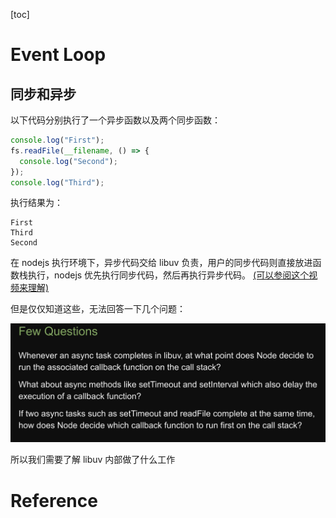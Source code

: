[toc]

# Event Loop

## 同步和异步

以下代码分别执行了一个异步函数以及两个同步函数：

```js
console.log("First");
fs.readFile(__filename, () => {
  console.log("Second");
});
console.log("Third");
```

执行结果为：

```
First
Third
Second
```

在 nodejs 执行环境下，异步代码交给 libuv 负责，用户的同步代码则直接放进函数栈执行，nodejs 优先执行同步代码，然后再执行异步代码。
[(可以参阅这个视频来理解)](https://www.bilibili.com/video/BV1Rw411s7wT/?p=42&share_source=copy_web&vd_source=7122811f33b9804864bfad38c3aaa539&t=200)

但是仅仅知道这些，无法回答一下几个问题：

<div style="text-align: center">
  <img src="imgs/question_0.png" width=550>
</div>

所以我们需要了解 libuv 内部做了什么工作



# Reference

